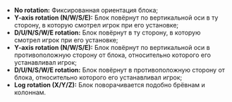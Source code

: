 * **No rotation:** Фиксированная ориентация блока;
* **Y-axis rotation (N/W/S/E):** Блок повёрнут по вертикальной оси в ту сторону, в которую смотрел игрок при его
  установке;
* **D/U/N/S/W/E rotation:** Блок повёрнут в ту сторону, в которую смотрел игрок при его установке;
* **Y-axis rotation (N/W/S/E):** Блок повёрнут по вертикальной оси в противоположную сторону от блока, относительно
  которого его устанавливал игрок;
* **D/U/N/S/W/E rotation:** Блок повёрнут в противоположную сторону от блока, относительно которого его устанавливал
  игрок;
* **Log rotation (X/Y/Z):** Блок поворачивается подобно брёвнам и колоннам.